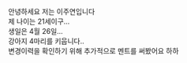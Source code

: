 안녕하세요 저는 이주연입니다
<br>
제 나이는 21세이구...
<br>
생일은 4월 26일...
<br>
강아지 4마리를 키웁니다..
<br>
변경이력을 확인하기 위해 추가적으로 멘트를 써봤어요 하하